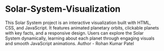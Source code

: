# Solar-System-Visualization
This Solar System project is an interactive visualization built with HTML, CSS, and JavaScript. It features animated planetary orbits, clickable planets with key facts, and a responsive design. Users can explore the Solar System dynamically, learning about each planet through engaging visuals and smooth JavaScript animations.
Author - Rohan Kumar Patel

